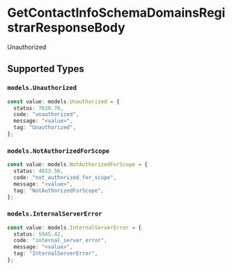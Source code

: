# GetContactInfoSchemaDomainsRegistrarResponseBody

Unauthorized


## Supported Types

### `models.Unauthorized`

```typescript
const value: models.Unauthorized = {
  status: 7620.76,
  code: "unauthorized",
  message: "<value>",
  tag: "Unauthorized",
};
```

### `models.NotAuthorizedForScope`

```typescript
const value: models.NotAuthorizedForScope = {
  status: 4853.56,
  code: "not_authorized_for_scope",
  message: "<value>",
  tag: "NotAuthorizedForScope",
};
```

### `models.InternalServerError`

```typescript
const value: models.InternalServerError = {
  status: 5945.42,
  code: "internal_server_error",
  message: "<value>",
  tag: "InternalServerError",
};
```

